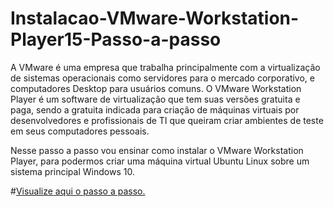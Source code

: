 # Instalacao-VMware-Workstation-Player15-Passo-a-passo

A VMware é uma empresa que trabalha principalmente com a virtualização de sistemas operacionais como servidores para o mercado corporativo, e computadores Desktop para usuários comuns. O VMware Workstation Player é um software de virtualização que tem suas versões gratuita e paga, sendo a gratuita indicada para criação de máquinas virtuais por desenvolvedores e profissionais de TI que queiram criar ambientes de teste em seus computadores pessoais.   

Nesse passo a passo vou ensinar como instalar o VMware Workstation Player, para podermos criar uma máquina virtual Ubuntu Linux sobre um sistema principal Windows 10.

#[Visualize aqui o passo a passo.](https://github.com/Renatoelho/Instalacao-VMware-Workstation-Player15-Passo-a-passo/blob/master/Instala%C3%A7%C3%A3o%20VMware%20-%20Passoa%20Passo.pdf)

